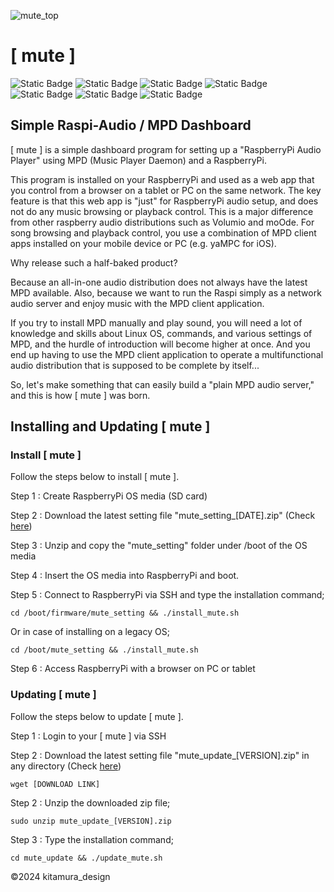 ![mute_top](https://github.com/mute-audio/mute/assets/120294905/8cfdd1db-430b-4641-8053-2148d7120e92)
# [ mute ] 
![Static Badge](https://img.shields.io/badge/-RaspberryPi-A22846?logo=raspberrypi&logoColor=white)
 ![Static Badge](https://img.shields.io/badge/-Raspi_Audio-red) ![Static Badge](https://img.shields.io/badge/-MPD-brightgreen)
 ![Static Badge](https://img.shields.io/badge/GNU_Bash-4EAA25?logo=gnubash&logoColor=white) ![Static Badge](https://img.shields.io/badge/-CSS-1572B6?logo=css3&logoColor=white) ![Static Badge](https://img.shields.io/badge/-HTML-E34F26?logo=html5&logoColor=white) ![Static Badge](https://img.shields.io/badge/license-MIT-blue) 


## Simple Raspi-Audio / MPD Dashboard
[ mute ] is a simple dashboard program for setting up a "RaspberryPi Audio Player" using MPD (Music Player Daemon) and a RaspberryPi.

This program is installed on your RaspberryPi and used as a web app that you control from a browser on a tablet or PC on the same network. The key feature is that this web app is "just" for RaspberryPi audio setup, and does not do any music browsing or playback control. This is a major difference from other raspberry audio distributions such as Volumio and moOde. For song browsing and playback control, you use a combination of MPD client apps installed on your mobile device or PC (e.g. yaMPC for iOS).

Why release such a half-baked product?

Because an all-in-one audio distribution does not always have the latest MPD available. Also, because we want to run the Raspi simply as a network audio server and enjoy music with the MPD client application.

If you try to install MPD manually and play sound, you will need a lot of knowledge and skills about Linux OS, commands, and various settings of MPD, and the hurdle of introduction will become higher at once. And you end up having to use the MPD client application to operate a multifunctional audio distribution that is supposed to be complete by itself...

So, let's make something that can easily build a "plain MPD audio server," and this is how [ mute ] was born.

## Installing and Updating [ mute ]

### Install [ mute ] 

Follow the steps below to install [ mute ].

Step 1 : Create RaspberryPi OS media (SD card)

Step 2 : Download the latest setting file "mute_setting_[DATE].zip"  (Check [here](https://github.com/mute-audio/mute/releases))

Step 3 : Unzip and copy the "mute_setting" folder under /boot of the OS media

Step 4 : Insert the OS media into RaspberryPi and boot.

Step 5 : Connect to RaspberryPi via SSH and type the installation command;
```
cd /boot/firmware/mute_setting && ./install_mute.sh
```
Or in case of installing on a legacy OS;
```
cd /boot/mute_setting && ./install_mute.sh
```
Step 6 : Access RaspberryPi with a browser on PC or tablet

### Updating [ mute ] 
Follow the steps below to update [ mute ].

Step 1 : Login to your [ mute ] via SSH

Step 2 : Download the latest setting file "mute_update_[VERSION].zip" in any directory (Check [here](https://github.com/mute-audio/mute/releases))
```
wget [DOWNLOAD LINK]
```

Step 2 : Unzip the downloaded zip file;
```
sudo unzip mute_update_[VERSION].zip
```
Step 3 : Type the installation command;
```
cd mute_update && ./update_mute.sh
```
<!-- ### For more information, [visit [ mute ] site](https://kitamura-design.format.com/mute-en) -->

©2024 kitamura_design
